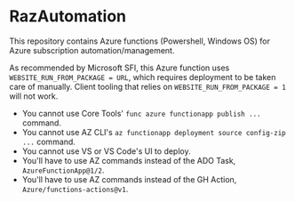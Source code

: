 # RazAutomation
This repository contains Azure functions (Powershell, Windows OS) for Azure subscription automation/management.

As recommended by Microsoft SFI, this Azure function uses `WEBSITE_RUN_FROM_PACKAGE = URL`, which requires deployment to be taken care of manually.
Client tooling that relies on `WEBSITE_RUN_FROM_PACKAGE = 1` will not work.
- You cannot use Core Tools' `func azure functionapp publish ...` command.
- You cannot use AZ CLI's `az functionapp deployment source config-zip ...` command.
- You cannot use VS or VS Code's UI to deploy.
- You'll have to use AZ commands instead of the ADO Task, `AzureFunctionApp@1/2`.
- You'll have to use AZ commands instead of the GH Action, `Azure/functions-actions@v1`.